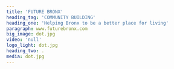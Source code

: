 ```yaml
---
title: 'FUTURE BRONX'
heading_tag: 'COMMUNITY BUILDING'
heading_one: 'Helping Bronx to be a better place for living'
paragraph: www.futurebronx.com
big_image: dot.jpg
video: 'null'
logo_light: dot.jpg
heading_two: .
media: dot.jpg
---
```


